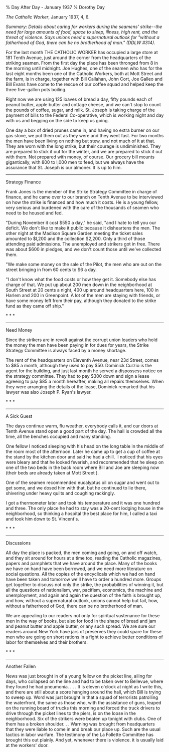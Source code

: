 % Day After Day - January 1937
% Dorothy Day

*The Catholic Worker*, January 1937, 4, 6.

*Summary: Details about caring for workers during the seamens'
strike--the need for large amounts of food, space to sleep, illness,
high rent, and the threat of violence. Says unions need a supernatural
outlook for "without a fatherhood of God, there can be no brotherhood of
man." (DDLW \#314).*

For the last month THE CATHOLIC WORKER has occupied a large store at 181
Tenth Avenue, just around the corner from the headquarters of the
striking seamen. From the first day the place has been thronged from 8
in the morning until midnight. Joe Hughes, one of the seamen who has for
the last eight months been one of the Catholic Workers, both at Mott
Street and the farm, is in charge, together with Bill Callahan, John
Cort, Joe Galleo and Bill Evans have come to the rescue of our coffee
squad and helped keep the three five-gallon pots boiling.

Right now we are using 125 loaves of bread a day, fifty pounds each of
peanut butter, apple butter and cottage cheese, and we can't stop to
count the pounds of coffee, sugar, and milk. St. Joseph is taking charge
of the payment of bills to the Federal Co-operative, which is working
night and day with us and begging on the side to keep us going.

One day a box of dried prunes came in, and having no extra burner on our
gas stove, we put them out as they were and they went fast. For two
months the men have been living on nothing but stew, and not much of it
at that. They are worn with the long strike, but their courage is
undiminished. They are prepared to stick it out for the winter, and we
are prepared to stick it out with them. Not prepared with money, of
course. Our grocery bill mounts gigantically, with 800 to l,000 men to
feed, but we always have the assurance that St. Joseph is our almoner.
It is up to him.

****

Strategy Finance

Frank Jones is the member of the Strike Strategy Committee in charge of
finance, and he came over to our branch on Tenth Avenue to be
interviewed on how the strike is financed and how much it costs. He is a
young fellow, very serious and burdened with the care of the thousands
of seamen who need to be housed and fed.

"During November it cost \$550 a day," he said, "and I hate to tell you
our deficit. We don't like to make it public because it disheartens the
men. The other night at the Madison Square Garden meeting the ticket
sales amounted to \$l,200 and the collection \$2,200. Only a third of
those attending paid admissions. The unemployed and strikers got in
free. There was about \$600 in pledges, and we don't count those until
we've collected them.

"We make some money on the sale of the Pilot, the men who are out on the
street bringing in from 60 cents to \$6 a day.

"I don't know what the food costs or how they get it. Somebody else has
charge of that. We put up about 200 men down in the neighborhood at
South Street at 20 cents a night, 400 up around headquarters here, 100
in Harlem and 200 in Greenpoint. A lot of the men are staying with
friends, or have some money left from their pay, although they donated
to the strike fund as they came off ship."

\* \* \*

****

Need Money

Since the strikers are in revolt against the corrupt union leaders who
hold the money the men have been paying in for dues for years, the
Strike Strategy Committee is always faced by a money shortage.

The rent of the headquarters on Eleventh Avenue, near 23d Street, comes
to \$85 a month, although they used to pay \$50. Dominick Curzio is the
agent for the building, and just last month he served a dispossess
notice on the strategy committee. They had to pay \$300 down and sign a
lease agreeing to pay \$85 a month hereafter, making all repairs
themselves. When they were arranging the details of the lease, Dominick
remarked that his lawyer was also Joseph P. Ryan's lawyer.

\* \* \*

****

A Sick Guest

The days continue warm, flu weather, everybody calls it, and our doors
at Tenth Avenue stand open a good part of the day. The hall is crowded
all the time, all the benches occupied and many standing.

One fellow I noticed sleeping with his head on the long table in the
middle of the room most of the afternoon. Later he came up to get a cup
of coffee at the stand by the kitchen door and said he had a chill.  I
noticed that his eyes were bleary and that he looked feverish, and
recommended that he sleep on one of the two beds in the back room where
Bill and Joe are sleeping now (their beds are already taken at Mott
Street ).

One of the seamen recommended eucalyptus oil on sugar and went out to
get some, and we dosed him with that, but he continued to lie there,
shivering under heavy quilts and coughing rackingly.

I got a thermometer later and took his temperature and it was one
hundred and three. The only place he had to stay was a 20-cent lodging
house in the neighborhood, so thinking a hospital the best place for
him, I called a taxi and took him down to St. Vincent's.

\* \* \*

****

Discussions

All day the place is packed, the men coming and going, on and off watch,
and they sit around for hours at a time too, reading the Catholic
magazines, papers and pamphlets that we have around the place. Many of
the books we have on hand have been borrowed, and we need more
literature on social questions. All the copies of the encyclicals which
we had on hand have been taken and tomorrow we'll have to order a
hundred more. Groups get together to discuss not only the strike, the
probabilities of winning it, but all the questions of nationalism, war,
pacifism, economics, the machine and unemployment, and again and again
the question of the faith is brought up, and how, without a supernatural
outlook, unions cannot help but fail, how, without a fatherhood of God,
there can be no brotherhood of man.

We are appealing to our readers not only for spiritual sustenance for
these men in the way of books, but also for food in the shape of bread
and jam and peanut butter and apple butter, or any such spread. We are
sure our readers around New York have jars of preserves they could spare
for these men who are going on short rations in a fight to achieve
better conditions of labor for themselves and their brothers.

\* \* \*

****

Another Fallen

News was just brought in of a young fellow on the picket line, ailing
for days, who collapsed on the line and had to be taken over to
Bellevue, where they found he had pneumonia. . . . It is eleven o'clock
at night as I write this, and there are still about a score hanging
around the hall, which Bill is trying to sweep up. Word was just brought
in that a squad of terrorists patrolling the waterfront, the same as
those who, with the assistance of guns, leaped on the running board of
trucks this morning and forced the truck drivers to drive through the
picket lines to the piers, is on the loose in the neighborhood. Six of
the strikers were beaten up tonight with clubs. One of them has a broken
shoulder. . . Warning was brought from headquarters that they were
liable to come in and break our place up. Such are the usual tactics in
labor warfare. The testimony of the La Follette Committee has brought
this out plainly. And yet, whenever there is violence. it is usually
laid at the workers' door.
